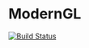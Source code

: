 # ModernGL

[![Build Status](https://travis-ci.org/SimonDanisch/ModernGL.jl.png)](https://travis-ci.org/SimonDanisch/ModernGL.jl)
